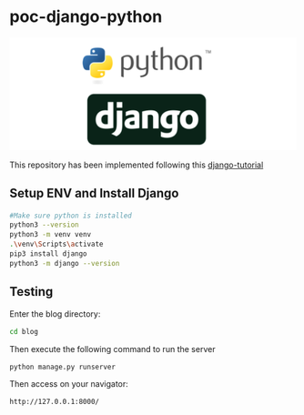 # poc-django-python

![title](/docs/python-django.png)

This repository has been implemented following this [django-tutorial](https://github.com/bradmorg/django-tutorial)

## Setup ENV and Install Django

```bash
#Make sure python is installed
python3 --version
python3 -m venv venv
.\venv\Scripts\activate
pip3 install django
python3 -m django --version
```

## Testing

Enter the blog directory:

```bash
cd blog
```

Then execute the following command to run the server

```bash
python manage.py runserver
```

Then access on your navigator:

```bash
http://127.0.0.1:8000/
```
